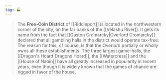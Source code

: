 ```yaml
---
tag: 🏭
---
```

> The **Free-Coin District** of [[Riddleport]] is located in the northwestern corner of the city, on the far banks of the [[Velashu River]]. It gets its name from the fact that [[Gaston Cromarcky|Overlord Cromarcky]] declared that all gambling halls in the district would operate tax-free. The reason for this, of course, is that the Overlord partially or wholly owns all these establishments. The three largest game-halls, the [[Dragon's Hoard|Dragons Hoard]], the [[Watercress]] and the [[House of Nabin]] have all greatly increased in popularity in recent years, even though it is widely known that the games of chance are rigged in favor of the house.







